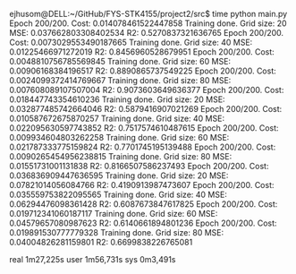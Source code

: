 ejhusom@DELL:~/GitHub/FYS-STK4155/project2/src$ time python main.py 
Epoch 200/200. Cost: 0.014078461522447858
Training done.
Grid size: 20
MSE: 0.037662803308402534
R2: 0.5270837321636765
Epoch 200/200. Cost: 0.0073029553490187665
Training done.
Grid size: 40
MSE: 0.01225466971272019
R2: 0.8456960528679951
Epoch 200/200. Cost: 0.0048810756785569845
Training done.
Grid size: 60
MSE: 0.00906168384196517
R2: 0.8890865737549225
Epoch 200/200. Cost: 0.0024099372414769667
Training done.
Grid size: 80
MSE: 0.007608089107507004
R2: 0.9073603649636377
Epoch 200/200. Cost: 0.018447743354610236
Training done.
Grid size: 20
MSE: 0.032877485742664046
R2: 0.5879416907021269
Epoch 200/200. Cost: 0.010587672675870257
Training done.
Grid size: 40
MSE: 0.022095630597743852
R2: 0.7517574610487615
Epoch 200/200. Cost: 0.009934604803262258
Training done.
Grid size: 60
MSE: 0.021787333775159824
R2: 0.7701745195139488
Epoch 200/200. Cost: 0.0090265454956238815
Training done.
Grid size: 80
MSE: 0.01551731001131838
R2: 0.8166507586237493
Epoch 200/200. Cost: 0.036836909447636595
Training done.
Grid size: 20
MSE: 0.07821014056084766
R2: 0.4190913987473607
Epoch 200/200. Cost: 0.035559753822095565
Training done.
Grid size: 40
MSE: 0.06294476098361428
R2: 0.6087673847617825
Epoch 200/200. Cost: 0.019712341060187117
Training done.
Grid size: 60
MSE: 0.04579657080987623
R2: 0.6140661894801236
Epoch 200/200. Cost: 0.019891530777779328
Training done.
Grid size: 80
MSE: 0.04004826281159801
R2: 0.6699838226765081

real	1m27,225s
user	1m56,731s
sys	0m3,491s

